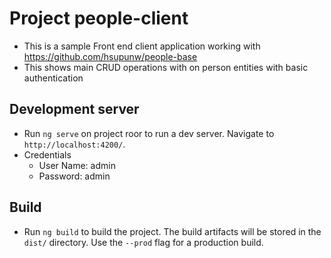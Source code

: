 # Project people-client
- This is a sample Front end client application working with https://github.com/hsupunw/people-base
- This shows main CRUD operations with on person entities with basic authentication

## Development server
- Run `ng serve` on project roor to run a dev server. Navigate to `http://localhost:4200/`.
- Credentials
  - User Name: admin
  - Password: admin

## Build
- Run `ng build` to build the project. The build artifacts will be stored in the `dist/` directory. Use the `--prod` flag for a production build.

